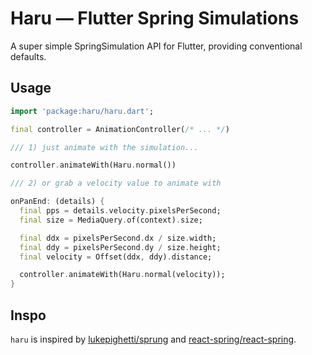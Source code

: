 # Haru — Flutter Spring Simulations

A super simple SpringSimulation API for Flutter, providing conventional defaults.

## Usage

```dart
import 'package:haru/haru.dart';

final controller = AnimationController(/* ... */)

/// 1) just animate with the simulation...

controller.animateWith(Haru.normal())

/// 2) or grab a velocity value to animate with

onPanEnd: (details) {
  final pps = details.velocity.pixelsPerSecond;
  final size = MediaQuery.of(context).size;

  final ddx = pixelsPerSecond.dx / size.width;
  final ddy = pixelsPerSecond.dy / size.height;
  final velocity = Offset(ddx, ddy).distance;

  controller.animateWith(Haru.normal(velocity));
}
```

## Inspo

`haru` is inspired by [lukepighetti/sprung](https://github.com/lukepighetti/sprung) and [react-spring/react-spring](https://github.com/react-spring/react-spring).
